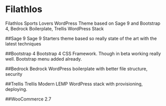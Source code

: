 # Filathlos

Filathlos Sports Lovers WordPress Theme based on Sage 9 and Bootstrap 4, Bedrock Boilerplate, Trellis WordPress Stack

##Sage 9
Sage 9 Starters theme based so really state of the art with the latest techniques

##Bootstrap 4
Bootstrap 4 CSS Framework. Though in beta working really well. Bootstrap menu added already.

##Bedrock
Bedrock WordPress boilerplate with better file structure, security

##Trellis
Trellis Modern LEMP WordPress stack with provisioning, deploying.

##WooCommerce 2.7
